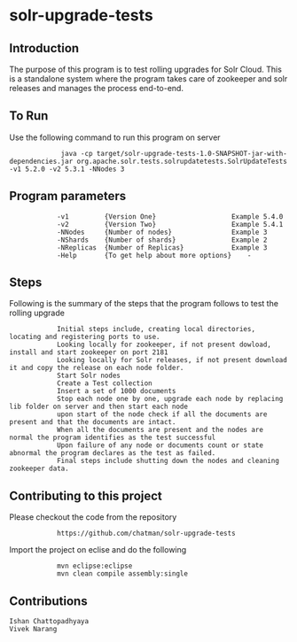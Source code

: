# solr-upgrade-tests
Introduction
------------

The purpose of this program is to test rolling upgrades for Solr Cloud. This is a standalone system where the program takes care of zookeeper and solr releases and manages the process end-to-end.


To Run
------
    
Use the following command to run this program on server

                 java -cp target/solr-upgrade-tests-1.0-SNAPSHOT-jar-with-dependencies.jar org.apache.solr.tests.solrupdatetests.SolrUpdateTests -v1 5.2.0 -v2 5.3.1 -NNodes 3

Program parameters
------------------

                -v1         {Version One}                   Example 5.4.0
                -v2         {Version Two}                   Example 5.4.1
                -NNodes     {Number of nodes}               Example 3
                -NShards    {Number of shards}              Example 2
                -NReplicas  {Number of Replicas}            Example 3
                -Help       {To get help about more options}    -
    
Steps
-----

Following is the summary of the steps that the program follows to test the rolling upgrade
    
                Initial steps include, creating local directories, locating and registering ports to use.
                Looking locally for zookeeper, if not present dowload, install and start zookeeper on port 2181
                Looking locally for Solr releases, if not present download it and copy the release on each node folder.
                Start Solr nodes 
                Create a Test collection
                Insert a set of 1000 documents
                Stop each node one by one, upgrade each node by replacing lib folder on server and then start each node
                upon start of the node check if all the documents are present and that the documents are intact. 
                When all the documents are present and the nodes are normal the program identifies as the test successful
                Upon failure of any node or documents count or state abnormal the program declares as the test as failed.
                Final steps include shutting down the nodes and cleaning zookeeper data.


Contributing to this project
----------------------------

Please checkout the code from the repository

                https://github.com/chatman/solr-upgrade-tests
    
Import the project on eclise and do the following 

                mvn eclipse:eclipse
                mvn clean compile assembly:single


Contributions
-------------

    Ishan Chattopadhyaya
    Vivek Narang
    

  
